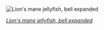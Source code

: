 
![Lion's mane jellyfish, bell expanded](https://upload.wikimedia.org/wikipedia/commons/thumb/9/98/Lion%27s_mane_jellyfish_in_Gullmarn_fjord_at_S%C3%A4mstad_8_-_edited.jpg/450px-Lion%27s_mane_jellyfish_in_Gullmarn_fjord_at_S%C3%A4mstad_8_-_edited.jpg)

*[Lion's mane jellyfish, bell expanded](https://wikipedia.org/wiki/File:Lion%27s_mane_jellyfish_in_Gullmarn_fjord_at_S%C3%A4mstad_8_-_edited.jpg)*
